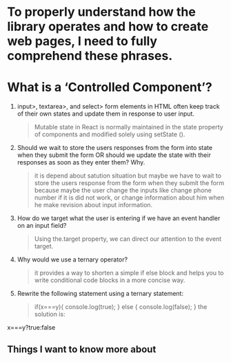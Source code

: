 # To properly understand how the library operates and how to create web pages, I need to fully comprehend these phrases.

# What is a **‘Controlled Component’**?

1. input>, textarea>, and select> form elements in HTML often keep track of their own states and update them in response to user input. 
   > Mutable state in React is normally maintained in the state property of components and modified solely using setState ().

2. Should we wait to store the users responses from the form into state when they submit the form OR should we update the state with their responses as soon as they enter them? Why.
   > it is depend about satution situation but maybe we have to wait to store the users response from the form when they submit the form because maybe the user change the inputs like change phone number if it is did not work,
   or change information about him when he make revision about input information.


3. How do we target what the user is entering if we have an event handler on an input field?
   > Using the.target property, we can direct our attention to the event target.
 
4. Why would we use a ternary operator?
   >  it provides a way to shorten a simple if else block and helps you to write conditional code blocks in a more concise way.

5. Rewrite the following statement using a ternary statement:
   > if(x===y){
    console.log(true);
   }   else {
    console.log(false);
   }
  the solution is:
 
  x===y?true:false


## Things I want to know more about
